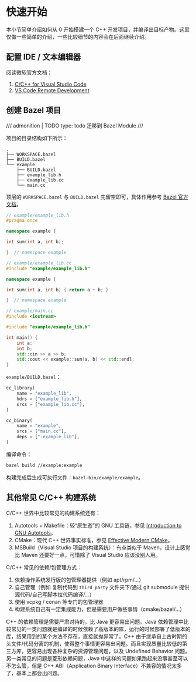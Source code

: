 <!--
SPDX-FileCopyrightText: 2021 Shuai Zhang

SPDX-License-Identifier: CC-BY-NC-ND-4.0
-->

# 快速开始

本小节简单介绍如何从 0 开始搭建一个 C++ 开发项目，并编译出目标产物。这里仅做一些简单的介绍，一些比较细节的内容会在后面继续介绍。

## 配置 IDE / 文本编辑器

阅读微软官方文档：

1. [C/C++ for Visual Studio Code](https://code.visualstudio.com/docs/languages/cpp)
1. [VS Code Remote Development](https://code.visualstudio.com/docs/remote/remote-overview)

## 创建 Bazel 项目

/// admonition | TODO
    type: todo
迁移到 Bazel Module
///

项目的目录结构如下所示：

```text
.
├── WORKSPACE.bazel
├── BUILD.bazel
└── example
    ├── BUILD.bazel
    ├── example_lib.h
    ├── example_lib.cc
    └── main.cc
```

顶层的 `WORKSPACE.bazel` 与 `BUILD.bazel` 先留空即可，具体作用参考 [Bazel 官方文档](https://bazel.build/)。

```cpp
// example/example_lib.h
#pragma once

namespace example {

int sum(int a, int b);

}  // namespace example

// example/example_lib.cc
#include "example/example_lib.h"

namespace example {

int sum(int a, int b) { return a + b; }

}  // namespace example

// example/main.cc
#include <iostream>

#include "example/example_lib.h"

int main() {
    int a;
    int b;
    std::cin >> a >> b;
    std::cout << example::sum(a, b) << std::endl;
}
```

`example/BUILD.bazel`：

```python
cc_library(
    name = "example_lib",
    hdrs = ["example_lib.h"],
    srcs = ["example_lib.cc"],
)

cc_binary(
    name = "example",
    srcs = ["main.cc"],
    deps = [":example_lib"],
)
```

编译命令：

```bash
bazel build //example:example
```

构建完成后生成可执行文件：`bazel-bin/example/example`。

## 其他常见 C/C++ 构建系统

C/C++ 世界中比较常见的构建系统还有：

1. Autotools + Makefile：较“原生态”的 GNU 工具链，参见 [Introduction to GNU Autotools](https://opensource.com/article/19/7/introduction-gnu-autotools)。
1. CMake：现代 C++ 世界事实标准，参见 [Effective Modern CMake](https://gist.github.com/mbinna/c61dbb39bca0e4fb7d1f73b0d66a4fd1#file-effective_modern_cmake-md)。
1. MSBuild（Visual Studio 项目的构建系统）：有点类似于 Maven，设计上感觉比 Maven 还要好一点，可惜除了 Visual Studio 应该没别人用。

C/C++ 常见的依赖/包管理方式：

1. 依赖操作系统发行版的包管理器提供（例如 apt/rpm/…）
1. 自己管理（例如 复制代码到 `third_party` 文件夹下/通过 git submodule 提供源代码/自己写脚本拉代码编译/...）
1. 使用 vcpkg / conan 等专门的包管理器
1. 构建系统自己有一定集成能力，但是需要用户做些事情（cmake/bazel/...）

C++ 的依赖管理是需要严肃对待的，比 Java 更容易出问题。Java 依赖管理中比较常见的一类问题就是编译的时候依赖了高版本的库，运行的时候部署了低版本的库，结果用到的某个方法不存在，直接就抛异常了。C++ 由于继承自上古时期的头文件/代码分离的机制，使得整个事情更容易出问题。而且实现质量比较低的第三方库，更容易出现各种复杂的资源管理问题，以及 Undefined Behavior 问题。另一类常见的问题是菱形依赖问题，Java 中这样的问题如果跑起来没事甚至可以不怎么管，但是 C++ ABI（Application Binary Interface）不兼容的情况太多了，基本上都会出问题。
